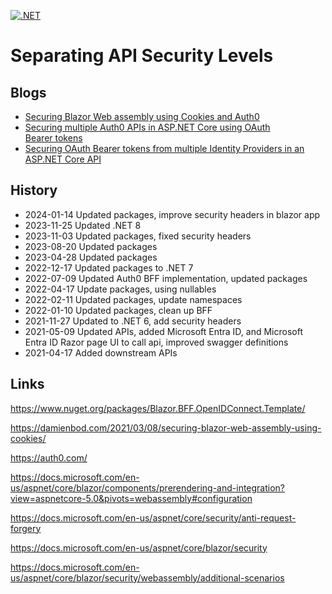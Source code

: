[![.NET](https://github.com/damienbod/SeparatingApisPerSecurityLevel/actions/workflows/dotnet.yml/badge.svg)](https://github.com/damienbod/SeparatingApisPerSecurityLevel/actions/workflows/dotnet.yml)

# Separating API Security Levels

## Blogs

- [Securing Blazor Web assembly using Cookies and Auth0](https://damienbod.com/2021/04/12/securing-blazor-web-assembly-using-cookies-and-auth0/)
- [Securing multiple Auth0 APIs in ASP.NET Core using OAuth Bearer tokens](https://damienbod.com/2021/04/19/securing-multiple-auth0-apis-in-asp-net-core-using-oauth-bearer-tokens/)
- [Securing OAuth Bearer tokens from multiple Identity Providers in an ASP.NET Core API](https://damienbod.com/2021/05/17/securing-multiple-identity-provider-oauth-bearer-tokens-in-an-asp-net-core-api/)

## History

- 2024-01-14 Updated packages, improve security headers in blazor app
- 2023-11-25 Updated .NET 8
- 2023-11-03 Updated packages, fixed security headers
- 2023-08-20 Updated packages
- 2023-04-28 Updated packages
- 2022-12-17 Updated packages to .NET 7
- 2022-07-09 Updated Auth0 BFF implementation, updated packages
- 2022-04-17 Update packages, using nullables
- 2022-02-11 Updated packages, update namespaces
- 2022-01-10 Updated packages, clean up BFF
- 2021-11-27 Updated to .NET 6, add security headers
- 2021-05-09 Updated APIs, added Microsoft Entra ID, and Microsoft Entra ID Razor page UI to call api, improved swagger definitions
- 2021-04-17 Added downstream APIs

## Links

https://www.nuget.org/packages/Blazor.BFF.OpenIDConnect.Template/

https://damienbod.com/2021/03/08/securing-blazor-web-assembly-using-cookies/

https://auth0.com/

https://docs.microsoft.com/en-us/aspnet/core/blazor/components/prerendering-and-integration?view=aspnetcore-5.0&pivots=webassembly#configuration

https://docs.microsoft.com/en-us/aspnet/core/security/anti-request-forgery

https://docs.microsoft.com/en-us/aspnet/core/blazor/security

https://docs.microsoft.com/en-us/aspnet/core/blazor/security/webassembly/additional-scenarios
